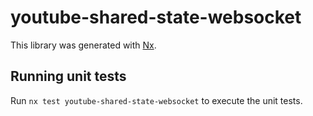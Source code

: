 # youtube-shared-state-websocket

This library was generated with [Nx](https://nx.dev).

## Running unit tests

Run `nx test youtube-shared-state-websocket` to execute the unit tests.
